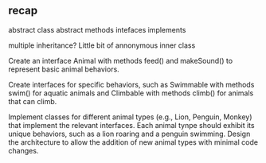 ## recap 

abstract class
abstract methods 
intefaces 
implements 

multiple inheritance? 
Little bit of annonymous inner class 


Create an interface Animal with methods feed() and makeSound() to 
represent basic animal behaviors.

Create interfaces for specific behaviors, such as Swimmable with 
methods swim() for aquatic animals 
and Climbable with methods climb() for animals that can climb.

Implement classes for different animal types (e.g., Lion, Penguin, Monkey) 
that implement the relevant interfaces.
Each animal tynpe should exhibit its unique behaviors, such as a 
lion roaring 
and a penguin swimming.
Design the architecture to allow the addition of new animal types with minimal 
code changes.
